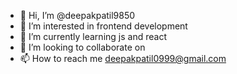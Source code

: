 - 👋 Hi, I’m @deepakpatil9850
- 👀 I’m interested in frontend development
- 🌱 I’m currently learning js and react
- 💞️ I’m looking to collaborate on 
- 📫 How to reach me deepakpatil0999@gmail.com

<!---
deepakpatil9850/deepakpatil9850 is a ✨ special ✨ repository because its `README.md` (this file) appears on your GitHub profile.
You can click the Preview link to take a look at your changes.
--->
